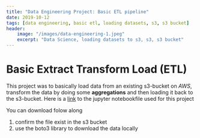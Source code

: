 ```yaml
---
title: "Data Engineering Project: Basic ETL pipeline"
date: 2019-10-12
tags: [data engineering, basic etl, loading datasets, s3, s3 bucket] 
header:
    image: "/images/data-engineering-1.jpeg"
    excerpt: "Data Science, loading datasets to s3, s3, s3 bucket"
---
```

# Basic Extract Transform Load (ETL) 
This project was to basically load data from an existing s3-bucket on *AWS*, transform the data by doing some **aggregations** and then loading it back to the s3-bucket.
Here is a [link](https://github.com/Akwensi/project1) to the jupyter notebookfile used for this project

You can download folow along
1. confirm the file exist in the s3 bucket
2. use the boto3 library to download the data locally
        